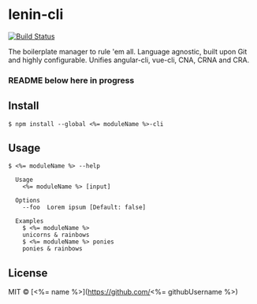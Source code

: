 # lenin-cli

[![Build Status](https://travis-ci.org/RSG-Group/lenin-cli.svg?branch=master)](https://travis-ci.org/RSG-Group/lenin-cli)

The boilerplate manager to rule 'em all. Language agnostic, built upon Git and highly configurable. Unifies angular-cli, vue-cli, CNA, CRNA and CRA.

### README below here in progress

## Install

```
$ npm install --global <%= moduleName %>-cli
```


## Usage

```
$ <%= moduleName %> --help

  Usage
    <%= moduleName %> [input]

  Options
    --foo  Lorem ipsum [Default: false]

  Examples
    $ <%= moduleName %>
    unicorns & rainbows
    $ <%= moduleName %> ponies
    ponies & rainbows
```


## License

MIT © [<%= name %>](https://github.com/<%= githubUsername %>)
